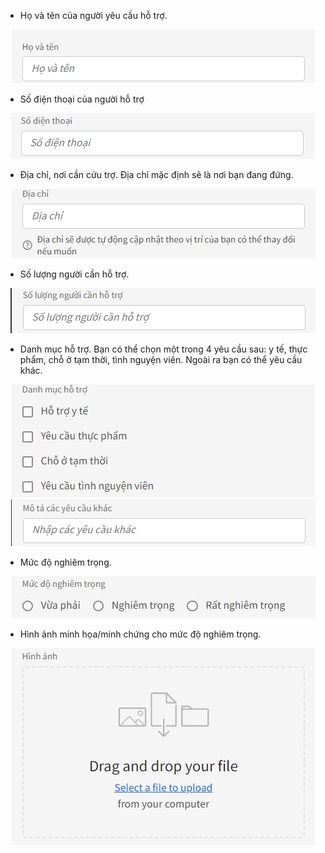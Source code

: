 
- Họ và tên của người yêu cầu hỗ trợ.

<p align="center">
    <img src="https://raw.githubusercontent.com/NHD04072004/ketnoitinhnguyen/refs/heads/main/docs/images/fullname-field.png">
</p>

- Số điện thoại của người hỗ trợ

<p align="center">
    <img src="https://raw.githubusercontent.com/NHD04072004/ketnoitinhnguyen/refs/heads/main/docs/images/phonenumber-field.png">
</p>

- Địa chỉ, nơi cần cứu trợ. Địa chỉ mặc định sẽ là nơi bạn đang đứng.

<p align="center">
    <img src="https://github.com/NHD04072004/ketnoitinhnguyen/blob/main/docs/images/address-field.png?raw=true">
</p>

- Số lượng người cần hỗ trợ.

<p align="center">
    <img src="https://github.com/NHD04072004/ketnoitinhnguyen/blob/main/docs/images/numberpeople.png?raw=true">
</p>

- Danh mục hỗ trợ. Bạn có thể chọn một trong 4 yêu cầu sau: y tế, thực phẩm, chỗ ở tạm thời, tình nguyện viên. Ngoài ra bạn có thể yêu cầu khác.

<p align="center">
    <img src="https://github.com/NHD04072004/ketnoitinhnguyen/blob/main/docs/images/support-list.png?raw=true">
    <img src="https://github.com/NHD04072004/ketnoitinhnguyen/blob/main/docs/images/other-support.png?raw=true">
</p>

- Mức độ nghiêm trọng.

<p align="center">
    <img src="https://github.com/NHD04072004/ketnoitinhnguyen/blob/main/docs/images/UrgencyLevels.png?raw=true">
</p>

- Hình ảnh minh họa/minh chứng cho mức độ nghiêm trọng.

<p align="center">
    <img src="https://github.com/NHD04072004/ketnoitinhnguyen/blob/main/docs/images/image-support.png?raw=true">
</p>
